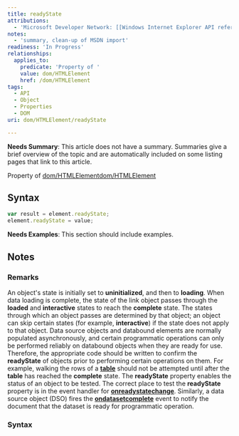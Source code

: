 ```yaml
---
title: readyState
attributions:
  - 'Microsoft Developer Network: [[Windows Internet Explorer API reference](http://msdn.microsoft.com/en-us/library/ie/hh828809%28v=vs.85%29.aspx) Article]'
notes:
  - 'summary, clean-up of MSDN import'
readiness: 'In Progress'
relationships:
  applies_to:
    predicate: 'Property of '
    value: dom/HTMLElement
    href: /dom/HTMLElement
tags:
  - API
  - Object
  - Properties
  - DOM
uri: dom/HTMLElement/readyState

---
```

**Needs Summary**: This article does not have a summary. Summaries give a brief overview of the topic and are automatically included on some listing pages that link to this article.

Property of [dom/HTMLElement](/dom/HTMLElement)[dom/HTMLElement](/dom/HTMLElement)

## <span>Syntax</span>

``` js
var result = element.readyState;
element.readyState = value;
```

**Needs Examples**: This section should include examples.

## <span>Notes</span>

### <span>Remarks</span>

An object's state is initially set to **uninitialized**, and then to **loading**. When data loading is complete, the state of the link object passes through the **loaded** and **interactive** states to reach the **complete** state. The states through which an object passes are determined by that object; an object can skip certain states (for example, **interactive**) if the state does not apply to that object. Data source objects and databound elements are normally populated asynchronously, and certain programmatic operations can only be performed reliably on databound objects when they are ready for use. Therefore, the appropriate code should be written to confirm the **readyState** of objects prior to performing certain operations on them. For example, walking the rows of a [**table**](/html/elements/table) should not be attempted until after the **table** has reached the **complete** state. The **readyState** property enables the status of an object to be tested. The correct place to test the **readyState** property is in the event handler for [**onreadystatechange**](/dom/Element/readystatechange). Similarly, a data source object (DSO) fires the [**ondatasetcomplete**](/dom/Event/datasetcomplete) event to notify the document that the dataset is ready for programmatic operation.

### <span>Syntax</span>